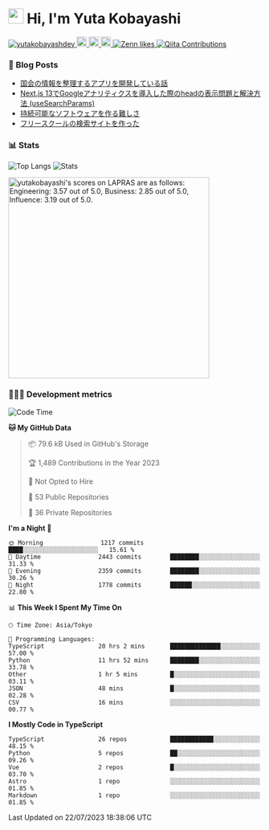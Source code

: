 <h1><img src="https://emojis.slackmojis.com/emojis/images/1613942336/14158/balloons.gif?1613942336" width="30"/> Hi, I'm Yuta Kobayashi</h1>

<p align="left"> 
  <a href="https://github.com/yutakobayashidev/yutakobayashidev/">
    <img src="https://komarev.com/ghpvc/?username=yutakobayashdev" alt="yutakobayashdev" />
  </a>
  <a href="https://mastodon.social/@yutakobayashi">
    <img height="20" src="https://img.shields.io/mastodon/follow/107202517736161782?domain=https%3A%2F%2Fmastodon.social&label=Mastodon&logo=mastodon&style=plastic" />
  </a>
  <a href="https://github.com/yutakobayashidev">
    <img height="20" src="https://img.shields.io/github/followers/yutakobayashidev?label=follow&logo=github&style=flat" />
  </a>
  <a href="https://www.reddit.com/user/yutakobayashi">
    <img height="20" src="https://img.shields.io/reddit/user-karma/combined/yutakobayashi?label=Reddit&logo=reddit&style=flat" />
  </a>
  <a href="https://zenn.dev/yutakobayashi">
    <img src="https://badgen.org/img/zenn/yutakobayashi/likes?style=plastic" alt="Zenn likes" />
  </a>
  <a href="https://qiita.com/yutakobayashi">
    <img src="https://badgen.org/img/qiita/yutakobayashi/contributions?style=plastic" alt="Qiita Contributions" />
  </a>
</p>

### 📕 Blog Posts

<!-- BLOG-POST-LIST:START -->
- [国会の情報を整理するアプリを開発している話](https://yutakobayashi.dev/blog/capitalens)
- [Next.js 13でGoogleアナリティクスを導入した際のheadの表示問題と解決方法 &lpar;useSearchParams&rpar;](https://zenn.dev/yutakobayashi/articles/head-google-analytics)
- [持続可能なソフトウェアを作る難しさ](https://yutakobayashi.dev/blog/sustainable-software)
- [フリースクールの検索サイトを作った](https://yutakobayashi.dev/blog/freeschool-search)
<!-- BLOG-POST-LIST:END -->

### 📊 Stats

![Top Langs](https://github-readme-stats.vercel.app/api/top-langs/?username=yutakobayashidev)
![Stats](https://github-readme-stats.vercel.app/api?username=yutakobayashidev&count_private=true&show_icons=true&line_height=40)

<!--START_SECTION:lapras-card-->
<p ><a href="https://lapras.com/public/yutakobayashi" target="_blank" rel="noopener noreferrer"><img alt="yutakobayashi's scores on LAPRAS are as follows: Engineering: 3.57 out of 5.0, Business: 2.85 out of 5.0, Influence: 3.19 out of 5.0." src="https://lapras-card-generator.vercel.app/api/svg?e=3.57&b=2.85&i=3.19&b1=%23020e27&b2=%230e5593&i1=%2303102f&i2=%231688bf&l=en" width="400" ></a></p>
<!--END_SECTION:lapras-card-->

### 👩🏻‍💻 Development metrics

<!--START_SECTION:waka-->
![Code Time](http://img.shields.io/badge/Code%20Time-1%2C480%20hrs%2041%20mins-blue)

**🐱 My GitHub Data** 

> 📦 79.6 kB Used in GitHub's Storage 
 > 
> 🏆 1,489 Contributions in the Year 2023
 > 
> 🚫 Not Opted to Hire
 > 
> 📜 53 Public Repositories 
 > 
> 🔑 36 Private Repositories 
 > 
**I'm a Night 🦉** 

```text
🌞 Morning                1217 commits        ████░░░░░░░░░░░░░░░░░░░░░   15.61 % 
🌆 Daytime                2443 commits        ████████░░░░░░░░░░░░░░░░░   31.33 % 
🌃 Evening                2359 commits        ████████░░░░░░░░░░░░░░░░░   30.26 % 
🌙 Night                  1778 commits        ██████░░░░░░░░░░░░░░░░░░░   22.80 % 
```


📊 **This Week I Spent My Time On** 

```text
🕑︎ Time Zone: Asia/Tokyo

💬 Programming Languages: 
TypeScript               20 hrs 2 mins       ██████████████░░░░░░░░░░░   57.00 % 
Python                   11 hrs 52 mins      ████████░░░░░░░░░░░░░░░░░   33.78 % 
Other                    1 hr 5 mins         █░░░░░░░░░░░░░░░░░░░░░░░░   03.11 % 
JSON                     48 mins             █░░░░░░░░░░░░░░░░░░░░░░░░   02.28 % 
CSV                      16 mins             ░░░░░░░░░░░░░░░░░░░░░░░░░   00.77 % 
```

**I Mostly Code in TypeScript** 

```text
TypeScript               26 repos            ████████████░░░░░░░░░░░░░   48.15 % 
Python                   5 repos             ██░░░░░░░░░░░░░░░░░░░░░░░   09.26 % 
Vue                      2 repos             █░░░░░░░░░░░░░░░░░░░░░░░░   03.70 % 
Astro                    1 repo              ░░░░░░░░░░░░░░░░░░░░░░░░░   01.85 % 
Markdown                 1 repo              ░░░░░░░░░░░░░░░░░░░░░░░░░   01.85 % 
```




 Last Updated on 22/07/2023 18:38:06 UTC
<!--END_SECTION:waka-->
